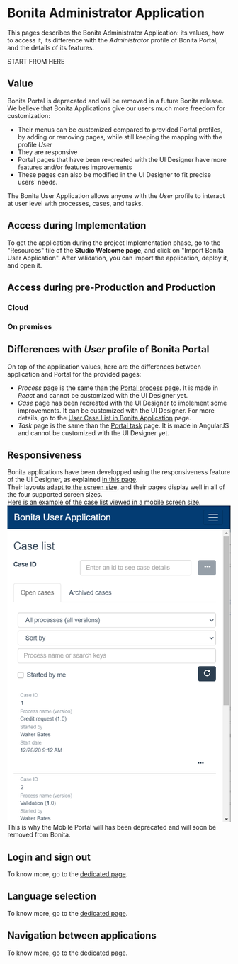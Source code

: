 # Bonita Administrator Application

This pages describes the Bonita Administrator Application: its values, how to access it, its difference with the _Administrator_ profile of Bonita Portal, and the details of its features. 

START FROM HERE

## Value
Bonita Portal is deprecated and will be removed in a future Bonita release.  
We believe that Bonita Applications give our users much more freedom for customization:
  * Their menus can be customized compared to provided Portal profiles, by adding or removing pages, while still keeping the mapping with the profile _User_
  * They are responsive
  * Portal pages that have been re-created with the UI Designer have more features and/or features improvements  
  * These pages can also be modified in the UI Designer to fit precise users' needs.

The Bonita User Application allows anyone with the _User_ profile to interact at user level with processes, cases, and tasks.

## Access during Implementation
To get the application during the project Implementation phase, go to the "Resources" tile of the **Studio Welcome page**, and click on "Import Bonita User Application".
After validation, you can import the application, deploy it, and open it.

## Access during pre-Production and Production
### Cloud
### On premises

## Differences with _User_ profile of Bonita Portal
On top of the application values, here are the differences between application and Portal for the provided pages:
  * _Process_ page is the same than the [Portal process](user-process-list.md) page. It is made in _React_ and cannot be customized with the UI Designer yet.
  * _Case_ page has been recreated with the UI Designer to implement some improvements. It can be customized with the UI Designer. For more details, go to the [User Case List in Bonita Application](user-application-case-list.md) page.
  * _Task_ page is the same than the [Portal task](user-task-list.md) page. It is made in AngularJS and cannot be customized with the UI Designer yet.

## Responsiveness
Bonita applications have been developped using the responsiveness feature of the UI Designer, as explained [in this page](create-or-modify-a-page.md).  
Their layouts [adapt to the screen size](bonita-layout.md), and their pages display well in all of the four supported screen sizes.  
Here is an example of the case list viewed in a mobile screen size.
![User mobile Case list](images/UI2021.1/user-case-mobile.png)<!--{.img-responsive}-->
This is why the Mobile Portal will has been deprecated and will soon be removed from Bonita.  

## Login and sign out
To know more, go to the [dedicated page](log-in-and-log-out.md).
  
## Language selection
To know more, go to the [dedicated page](languages.md).

## Navigation between applications
To know more, go to the [dedicated page](navigation.md).

